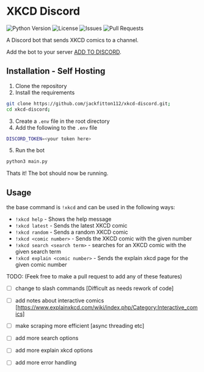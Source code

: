 # XKCD Discord
![Python Version](https://img.shields.io/badge/python-3.8.10%2B-blue.svg)
![License](https://img.shields.io/github/license/jackfitton112/xkcd-discord?color=orange)
![Issues](https://img.shields.io/github/issues/jackfitton112/xkcd-discord)
![Pull Requests](https://img.shields.io/github/issues-pr/jackfitton112/xkcd-discord)

A Discord bot that sends XKCD comics to a channel.

Add the bot to your server [ADD TO DISCORD](https://discord.com/api/oauth2/authorize?client_id=1128423843460026409&permissions=3072&redirect_uri=https%3A%2F%2Ft2k.group&response_type=code&scope=bot%20messages.read).

## Installation - Self Hosting
1. Clone the repository
2. Install the requirements 

```bash
git clone https://github.com/jackfitton112/xkcd-discord.git;
cd xkcd-discord;
```
    
3. Create a `.env` file in the root directory
4. Add the following to the `.env` file

```bash
DISCORD_TOKEN=<your token here>
```

5. Run the bot

```bash
python3 main.py
```

Thats it! The bot should now be running.

## Usage

the base command is `!xkcd` and can be used in the following ways:

- `!xkcd help` - Shows the help message
- `!xkcd latest` - Sends the latest XKCD comic
- `!xkcd random` - Sends a random XKCD comic
- `!xkcd <comic number>` - Sends the XKCD comic with the given number
- `!xkcd search <search term>` - searches for an XKCD comic with the given search term
- `!xkcd explain <comic number>` - Sends the explain xkcd page for the given comic number


TODO: (Feek free to make a pull request to add any of these features)

- [ ] change to slash commands [Difficult as needs rework of code]
- [ ] add notes about interactive comics  [https://www.explainxkcd.com/wiki/index.php/Category:Interactive_comics]
- [ ] make scraping more efficient [async threading etc]
- [ ] add more search options
- [ ] add more explain xkcd options
- [ ] add more error handling

